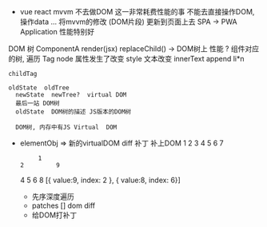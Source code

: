 - vue react  mvvm
不去做DOM 这一非常耗费性能的事
不能去直接操作DOM,操作data ... 将mvvm的修改 (DOM片段) 更新到页面上去
SPA -> PWA   Application 性能特别好

DOM 树
ComponentA  render(jsx) replaceChild()   ->  DOM树上
性能 ?  组件对应的树,  遍历
    Tag   node
    属性发生了改变  style
    文本改变  innerText
    append  li*n

    childTag

    oldState  oldTree
      newState  newTree?  virtual DOM
      最后一站 DOM树
      oldState  DOM树的描述 JS版本的DOM树

      DOM树, 内存中有JS Virtual  DOM

- elementObj  => 新的virtualDOM
  diff   补丁  补上DOM
              1
        2           3
     4     5     6      7

           1
      2         9
   4     5    6      8
   [{ value:9, index: 2 }, { value:8, index: 6}]
   - 先序深度遍历
   - patches  []  dom  diff
   - 给DOM打补丁


